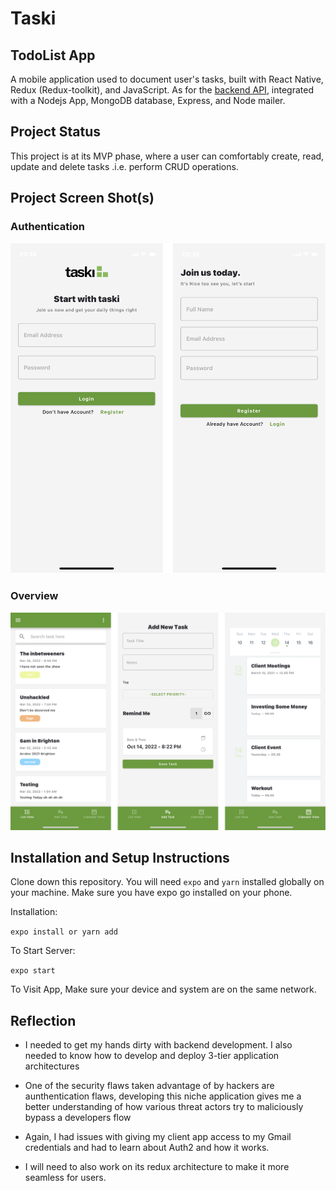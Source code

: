 # Taski

## TodoList App

A mobile application used to document user's tasks, built with React Native, Redux (Redux-toolkit), and JavaScript. As for the [backend API](https://github.com/b4ssey/taski-backend), integrated with a Nodejs App, MongoDB database, Express, and Node mailer.

## Project Status

This project is at its MVP phase, where a user can comfortably create, read, update and delete tasks .i.e. perform CRUD operations.

## Project Screen Shot(s)

### Authentication

![Authentication_Flow](assets/authentication_taski.png?raw=true "Authentication Flow")

### Overview

![Overview_Flow](assets/overview_taski.png?raw=true "Overview Flow")

## Installation and Setup Instructions

Clone down this repository. You will need `expo` and `yarn` installed globally on your machine. Make sure you have expo go installed on your phone.

Installation:

`expo install or yarn add`

To Start Server:

`expo start`

To Visit App, Make sure your device and system are on the same network.

## Reflection

* I needed to get my hands dirty with backend development. I also needed to know how to develop and deploy 3-tier application architectures

* One of the security flaws taken advantage of by hackers are aunthentication flaws, developing this niche application gives me a better understanding of how various threat actors try to maliciously bypass a developers flow

* Again, I had issues with giving my client app access to my Gmail credentials and had to learn about Auth2 and how it works. 

* I will need to also work on its redux architecture to make it more seamless for users.

